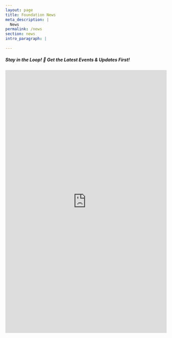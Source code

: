 ```yaml
---
layout: page
title: Foundation News
meta_description: |
  News
permalink: /news
section: news
intro_paragraph: |
  
---
```


<h5>Stay in the Loop! 🎉 Get the Latest Events & Updates First!</h5>
<div class="container" style="padding:0;">
  <iframe width="540" height="820" src="https://1c714e83.sibforms.com/serve/MUIFAHVN6S9WV23-pCwNx3RpT5HukF10Tf9HNEHkZxDvxSiau9V5oan6IaCFiXRPr9m4UrfbClSFWGlKrF5fmh6zZS3r1oySj8kV-NEv50uB2aA8zOYoZLeaRyzuHSdJeFofSksma8zDENMt1SYuqJmOnwXVn9mGckNmQZdlV3TIU36Ij6FjqUazOsS45Fz_GU03nv_4bxwrrAXB" frameborder="0" scrolling="auto" allowfullscreen style="display: block;margin-left: auto;margin-right: auto;max-width: 100%;"></iframe>
</div>